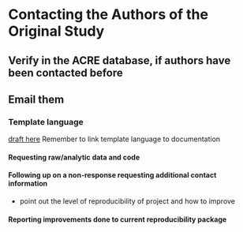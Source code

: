 # Contacting the Authors of the Original Study

## Verify in the ACRE database, if authors have been contacted before

## Email them     

### Template language   
[draft here](https://docs.google.com/document/d/1xJ7pZTQ1VQXVCrs6IUlp7HlBB4oxYha0oOniCG2SWLM/edit?ts=5d251563)
Remember to link template language to documentation
#### Requesting raw/analytic data and code  
#### Following up on a non-response requesting additional contact information
  - point out the level of reproducibility of project and how to improve
#### Reporting improvements done to current reproducibility package
